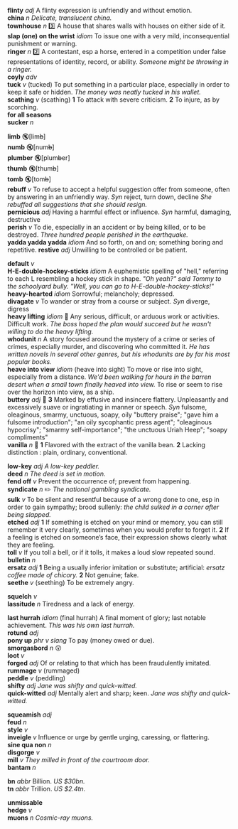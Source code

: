 

__flinty__ _adj_ A flinty expression is unfriendly and without emotion.  
__china__ _n_ _Delicate, translucent china._  
__townhouse__ _n_ :three: A house that shares walls with houses on either side of it.  
__slap (one) on the wrist__ _idiom_ To issue one with a very mild, inconsequential punishment or warning.  
__ringer__ _n_ :two: A contestant, esp a horse, entered in a competition under false representations of identity, record, or ability. _Someone might be throwing in a ringer._  
__coyly__ _adv_  
__tuck__ _v_ (tucked) To put something in a particular place, especially in order to keep it safe or hidden. _The money was neatly tucked in his wallet._  
__scathing__ _v_ (scathing) __1__ To attack with severe criticism. __2__ To injure, as by scorching.  
__for all seasons__  
__sucker__ _n_  

__limb__ :mute:[lim~~b~~]  
__numb__ :mute:[num~~b~~]  
__plumber__ :mute:[plum~~b~~er]  
__thumb__ :mute:[thum~~b~~]  
__tomb__ :mute:[tom~~b~~]  
__rebuff__ _v_ To refuse to accept a helpful suggestion offer from someone, often by answering in an unfriendly way. _Syn_ reject, turn down, decline _She rebuffed all suggestions that she should resign._  
__pernicious__ _adj_ Having a harmful effect or influence. _Syn_ harmful, damaging, destructive  
__perish__ _v_ To die, especially in an accident or by being killed, or to be destroyed. _Three hundred people perished in the earthquake._  
__yadda yadda yadda__ _idiom_ And so forth, on and on; something boring and repetitive.
__restive__ _adj_ Unwilling to be controlled or be patient.  

__default__ _v_  
__H-E-double-hockey-sticks__ _idiom_ A euphemistic spelling of "hell," referring to each L resembling a hockey stick in shape. _"Oh yeah?" said Tommy to the schoolyard bully. "Well, you can go to H-E-double-hockey-sticks!"_  
__heavy-hearted__ _idiom_ Sorrowful; melancholy; depressed.  
__divagate__ _v_ To wander or stray from a course or subject. _Syn_ diverge, digress  
__heavy lifting__ _idiom_ :dart: Any serious, difficult, or arduous work or activities. Difficult work. _The boss hoped the plan would succeed but he wasn't willing to do the heavy lifting._  
__whodunit__ _n_ A story focused around the mystery of a crime or series of crimes, especially murder, and discovering who committed it. _He has written novels in several other genres, but his whodunits are by far his most popular books._  
__heave into view__ _idiom_ (heave into sight) To move or rise into sight, especially from a distance. _We'd been walking for hours in the barren desert when a small town finally heaved into view._ To rise or seem to rise over the horizon into view, as a ship.  
__buttery__ _adj_ :dart: __3__ Marked by effusive and insincere flattery. Unpleasantly and excessively suave or ingratiating in manner or speech. _Syn_ fulsome, oleaginous, smarmy, unctuous, soapy, oily "buttery praise"; "gave him a fulsome introduction"; "an oily sycophantic press agent"; "oleaginous hypocrisy"; "smarmy self-importance"; "the unctuous Uriah Heep"; "soapy compliments"  
__vanilla__ _n_ :dart: __1__ Flavored with the extract of the vanilla bean. __2__ Lacking distinction : plain, ordinary, conventional.  

__low-key__ _adj_ _A low-key peddler._  
__deed__ _n_ _The deed is set in motion._  
__fend off__ _v_ Prevent the occurrence of; prevent from happening.  
__syndicate__ _n_ :pencil2: _The national gambling syndicate._  
__sulk__ _v_ To be silent and resentful because of a wrong done to one, esp in order to gain sympathy; brood sullenly: _the child sulked in a corner after being slapped._  
__etched__ _adj_ __1__ If something is etched on your mind or memory, you can still remember it very clearly, sometimes when you would prefer to forget it. __2__ If a feeling is etched on someone’s face, their expression shows clearly what they are feeling.  
__toll__ _v_ If you toll a bell, or if it tolls, it makes a loud slow repeated sound.  
__bulletin__ _n_  
__ersatz__ _adj_ __1__ Being a usually inferior imitation or substitute; artificial: _ersatz coffee made of chicory._ __2__ Not genuine; fake.  
__seethe__ _v_ (seething) To be extremely angry.  

__squelch__ _v_  
__lassitude__ _n_ Tiredness and a lack of energy.  

__last hurrah__ _idiom_ (final hurrah) A final moment of glory; last notable achievement. _This was his own last hurrah._  
__rotund__ _adj_  
__pony up__ _phr v_ _slang_ To pay (money owed or due).  
__smorgasbord__ _n_ :astonished:  
__loot__ _v_  
__forged__ _adj_ Of or relating to that which has been fraudulently imitated.  
__rummage__ _v_ (rummaged)  
__peddle__ _v_ (peddling)  
__shifty__ _adj_ _Jane was shifty and quick-witted._  
__quick-witted__ _adj_ Mentally alert and sharp; keen. _Jane was shifty and quick-witted._  

__squeamish__ _adj_  
__feud__ _n_  
__style__ _v_  
__inveigle__ _v_ Influence or urge by gentle urging, caressing, or flattering.  
__sine qua non__ _n_  
__disgorge__ _v_  
__mill__ _v_ _They milled in front of the courtroom door._  
__bantam__ _n_  

__bn__ _abbr_ Billion. _US $30bn._  
__tn__ _abbr_ Trillion. _US $2.4tn._  

__unmissable__  
__hedge__ _v_  
__muons__ _n_ _Cosmic-ray muons._  
